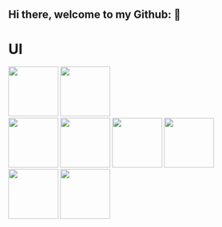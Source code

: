 ## Hi there, welcome to my Github: 👋


# UI
<div className = "flex flex-row">
  <img src = "https://user-images.githubusercontent.com/25181517/190887639-d0ba4ec9-ddbe-45dd-bea1-4db83846503e.png" width = "100" height = "100">
  <img src = "https://user-images.githubusercontent.com/25181517/189715289-df3ee512-6eca-463f-a0f4-c10d94a06b2f.png" width = "100" height = "100">
</div>
<img src = "" width = "100" height = "100">
<img src = "" width = "100" height = "100">
<img src = "" width = "100" height = "100">
<img src = "" width = "100" height = "100">
<img src = "" width = "100" height = "100">
<img src = "" width = "100" height = "100">



